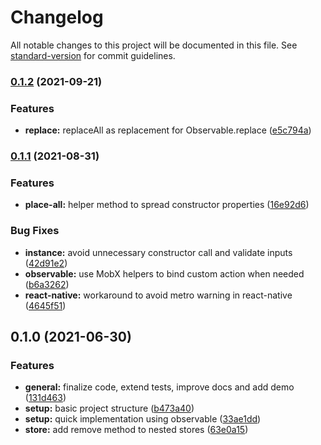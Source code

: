 # Changelog

All notable changes to this project will be documented in this file. See [standard-version](https://github.com/conventional-changelog/standard-version) for commit guidelines.

### [0.1.2](https://github.com/tobua/epic-mobx/compare/v0.1.1...v0.1.2) (2021-09-21)


### Features

* **replace:** replaceAll as replacement for Observable<Array>.replace ([e5c794a](https://github.com/tobua/epic-mobx/commit/e5c794aa8e376d144f644bfc51ac91bd8815f30f))

### [0.1.1](https://github.com/tobua/epic-mobx/compare/v0.1.0...v0.1.1) (2021-08-31)


### Features

* **place-all:** helper method to spread constructor properties ([16e92d6](https://github.com/tobua/epic-mobx/commit/16e92d6aacdf1a4d899a2a4bbd0913dec008d448))


### Bug Fixes

* **instance:** avoid unnecessary constructor call and validate inputs ([42d91e2](https://github.com/tobua/epic-mobx/commit/42d91e2002207d113e5e88d77268d52eae68a0b2))
* **observable:** use MobX helpers to bind custom action when needed ([b6a3262](https://github.com/tobua/epic-mobx/commit/b6a3262264ae14e44ff0b5402bfb7b7a2d428264))
* **react-native:** workaround to avoid metro warning in react-native ([4645f51](https://github.com/tobua/epic-mobx/commit/4645f5174217054e3d640b8a6d6691bef08c9fa7))

## 0.1.0 (2021-06-30)


### Features

* **general:** finalize code, extend tests, improve docs and add demo ([131d463](https://github.com/tobua/epic-mobx/commit/131d463d12ecc9f99d89c339c30a17edb2dfa2ce))
* **setup:** basic project structure ([b473a40](https://github.com/tobua/epic-mobx/commit/b473a404d90d0a9a02c17fed71b83a0850ea8c0c))
* **setup:** quick implementation using observable ([33ae1dd](https://github.com/tobua/epic-mobx/commit/33ae1dd034a7b147ccb3f2259fb22b24fad0444a))
* **store:** add remove method to nested stores ([63e0a15](https://github.com/tobua/epic-mobx/commit/63e0a15a501836b0f0825e80bcebd7d3f8859aef))
